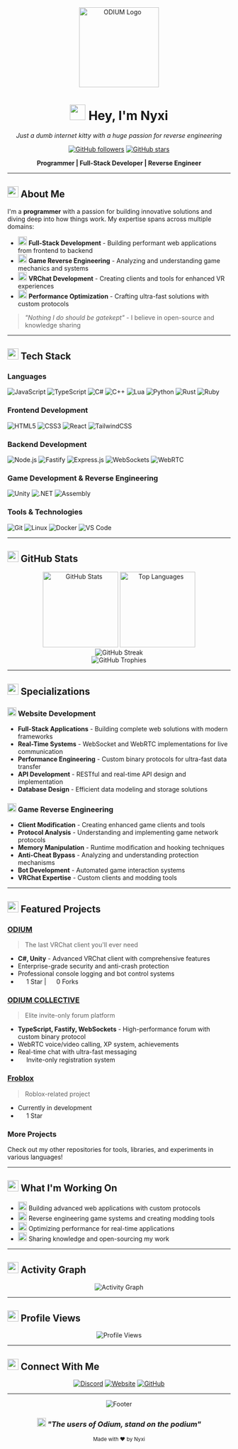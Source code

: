 <div align="center">
  <img src="https://snoofz.net/public/uploads/a09a67dd-719c-42fa-a2cd-a9e853a981bd.png" alt="ODIUM Logo" width="180"/>
  
  # <img src="https://cdn-icons-png.flaticon.com/512/4812/4812244.png" width="35" height="35"/> Hey, I'm Nyxi
  
  <p>
    <em>Just a dumb internet kitty with a huge passion for reverse engineering</em>
  </p>
  
  [![GitHub followers](https://img.shields.io/github/followers/nyxikitty?style=for-the-badge&logo=github&color=e91f42)](https://github.com/nyxikitty)
  [![GitHub stars](https://img.shields.io/github/stars/nyxikitty?style=for-the-badge&logo=github&color=ff6b8a)](https://github.com/nyxikitty)
  
  <p>
    <strong>Programmer | Full-Stack Developer | Reverse Engineer</strong>
  </p>
</div>

---

## <img src="https://cdn-icons-png.flaticon.com/512/2219/2219102.png" width="25" height="25"/> About Me

I'm a **programmer** with a passion for building innovative solutions and diving deep into how things work. My expertise spans across multiple domains:

- <img src="https://cdn-icons-png.flaticon.com/512/2721/2721297.png" width="20" height="20"/> **Full-Stack Development** - Building performant web applications from frontend to backend
- <img src="https://cdn-icons-png.flaticon.com/512/2913/2913133.png" width="20" height="20"/> **Game Reverse Engineering** - Analyzing and understanding game mechanics and systems
- <img src="https://global.discourse-cdn.com/vrchat/original/3X/3/b/3b5e88fb8cbcfcc4b241fa2cdf5f965595c48e19.png" width="20" height="20"/> **VRChat Development** - Creating clients and tools for enhanced VR experiences
- <img src="https://cdn-icons-png.flaticon.com/512/1042/1042339.png" width="20" height="20"/> **Performance Optimization** - Crafting ultra-fast solutions with custom protocols

> *"Nothing I do should be gatekept"* - I believe in open-source and knowledge sharing

---

## <img src="https://cdn-icons-png.flaticon.com/512/2920/2920277.png" width="25" height="25"/> Tech Stack

### Languages
![JavaScript](https://img.shields.io/badge/JavaScript-F7DF1E?style=for-the-badge&logo=javascript&logoColor=black)
![TypeScript](https://img.shields.io/badge/TypeScript-007ACC?style=for-the-badge&logo=typescript&logoColor=white)
![C#](https://img.shields.io/badge/C%23-239120?style=for-the-badge&logo=c-sharp&logoColor=white)
![C++](https://img.shields.io/badge/C++-00599C?style=for-the-badge&logo=c%2B%2B&logoColor=white)
![Lua](https://img.shields.io/badge/Lua-2C2D72?style=for-the-badge&logo=lua&logoColor=white)
![Python](https://img.shields.io/badge/Python-3776AB?style=for-the-badge&logo=python&logoColor=white)
![Rust](https://img.shields.io/badge/Rust-000000?style=for-the-badge&logo=rust&logoColor=white)
![Ruby](https://img.shields.io/badge/Ruby-CC342D?style=for-the-badge&logo=ruby&logoColor=white)

### Frontend Development
![HTML5](https://img.shields.io/badge/HTML5-E34F26?style=for-the-badge&logo=html5&logoColor=white)
![CSS3](https://img.shields.io/badge/CSS3-1572B6?style=for-the-badge&logo=css3&logoColor=white)
![React](https://img.shields.io/badge/React-20232A?style=for-the-badge&logo=react&logoColor=61DAFB)
![TailwindCSS](https://img.shields.io/badge/Tailwind_CSS-38B2AC?style=for-the-badge&logo=tailwind-css&logoColor=white)

### Backend Development
![Node.js](https://img.shields.io/badge/Node.js-43853D?style=for-the-badge&logo=node.js&logoColor=white)
![Fastify](https://img.shields.io/badge/Fastify-000000?style=for-the-badge&logo=fastify&logoColor=white)
![Express.js](https://img.shields.io/badge/Express.js-404D59?style=for-the-badge&logo=express&logoColor=white)
![WebSockets](https://img.shields.io/badge/WebSockets-010101?style=for-the-badge&logo=socket.io&logoColor=white)
![WebRTC](https://img.shields.io/badge/WebRTC-333333?style=for-the-badge&logo=webrtc&logoColor=white)

### Game Development & Reverse Engineering
![Unity](https://img.shields.io/badge/Unity-100000?style=for-the-badge&logo=unity&logoColor=white)
![.NET](https://img.shields.io/badge/.NET-5C2D91?style=for-the-badge&logo=.net&logoColor=white)
![Assembly](https://img.shields.io/badge/Assembly-654FF0?style=for-the-badge&logo=assemblyscript&logoColor=white)

### Tools & Technologies
![Git](https://img.shields.io/badge/Git-F05032?style=for-the-badge&logo=git&logoColor=white)
![Linux](https://img.shields.io/badge/Linux-FCC624?style=for-the-badge&logo=linux&logoColor=black)
![Docker](https://img.shields.io/badge/Docker-2496ED?style=for-the-badge&logo=docker&logoColor=white)
![VS Code](https://img.shields.io/badge/VS_Code-007ACC?style=for-the-badge&logo=visual-studio-code&logoColor=white)

---

## <img src="https://cdn-icons-png.flaticon.com/512/3281/3281306.png" width="25" height="25"/> GitHub Stats

<div align="center">
  <img src="https://github-readme-stats.vercel.app/api?username=nyxikitty&show_icons=true&theme=radical&hide_border=true&bg_color=0d1117&title_color=e91f42&icon_color=ff6b8a&text_color=ffffff" alt="GitHub Stats" height="170"/>
  <img src="https://github-readme-stats.vercel.app/api/top-langs/?username=nyxikitty&layout=compact&theme=radical&hide_border=true&bg_color=0d1117&title_color=e91f42&text_color=ffffff" alt="Top Languages" height="170"/>
</div>

<div align="center">
  <img src="https://github-readme-streak-stats.herokuapp.com/?user=nyxikitty&theme=radical&hide_border=true&background=0d1117&stroke=e91f42&ring=e91f42&fire=ff6b8a&currStreakLabel=ff6b8a" alt="GitHub Streak"/>
</div>

<div align="center">
  <img src="https://github-profile-trophy.vercel.app/?username=nyxikitty&theme=radical&no-frame=true&no-bg=true&margin-w=4&column=7" alt="GitHub Trophies"/>
</div>

---

## <img src="https://cdn-icons-png.flaticon.com/512/1055/1055687.png" width="25" height="25"/> Specializations

### <img src="https://cdn-icons-png.flaticon.com/512/1197/1197460.png" width="20" height="20"/> Website Development
- **Full-Stack Applications** - Building complete web solutions with modern frameworks
- **Real-Time Systems** - WebSocket and WebRTC implementations for live communication
- **Performance Engineering** - Custom binary protocols for ultra-fast data transfer
- **API Development** - RESTful and real-time API design and implementation
- **Database Design** - Efficient data modeling and storage solutions

### <img src="https://cdn-icons-png.flaticon.com/512/3104/3104573.png" width="20" height="20"/> Game Reverse Engineering
- **Client Modification** - Creating enhanced game clients and tools
- **Protocol Analysis** - Understanding and implementing game network protocols
- **Memory Manipulation** - Runtime modification and hooking techniques
- **Anti-Cheat Bypass** - Analyzing and understanding protection mechanisms
- **Bot Development** - Automated game interaction systems
- **VRChat Expertise** - Custom clients and modding tools

---

## <img src="https://cdn-icons-png.flaticon.com/512/3588/3588592.png" width="25" height="25"/> Featured Projects

### [ODIUM](https://github.com/nyxikitty/Odium)
> The last VRChat client you'll ever need
- **C#, Unity** - Advanced VRChat client with comprehensive features
- Enterprise-grade security and anti-crash protection
- Professional console logging and bot control systems
- <img src="https://cdn-icons-png.flaticon.com/512/1828/1828884.png" width="15" height="15"/> 1 Star | <img src="https://cdn-icons-png.flaticon.com/512/3099/3099109.png" width="15" height="15"/> 0 Forks

### [ODIUM COLLECTIVE](https://github.com/nyxikitty/odiumvrc.com)
> Elite invite-only forum platform
- **TypeScript, Fastify, WebSockets** - High-performance forum with custom binary protocol
- WebRTC voice/video calling, XP system, achievements
- Real-time chat with ultra-fast messaging
- <img src="https://cdn-icons-png.flaticon.com/512/3064/3064155.png" width="15" height="15"/> Invite-only registration system

### [Froblox](https://github.com/nyxikitty/Froblox)
> Roblox-related project
- Currently in development
- <img src="https://cdn-icons-png.flaticon.com/512/1828/1828884.png" width="15" height="15"/> 1 Star

### More Projects
Check out my other repositories for tools, libraries, and experiments in various languages!

---

## <img src="https://cdn-icons-png.flaticon.com/512/3176/3176369.png" width="25" height="25"/> What I'm Working On

- <img src="https://cdn-icons-png.flaticon.com/512/3749/3749391.png" width="20" height="20"/> Building advanced web applications with custom protocols
- <img src="https://cdn-icons-png.flaticon.com/512/686/686589.png" width="20" height="20"/> Reverse engineering game systems and creating modding tools
- <img src="https://cdn-icons-png.flaticon.com/512/3588/3588592.png" width="20" height="20"/> Optimizing performance for real-time applications
- <img src="https://cdn-icons-png.flaticon.com/512/2702/2702134.png" width="20" height="20"/> Sharing knowledge and open-sourcing my work

---

## <img src="https://cdn-icons-png.flaticon.com/512/2917/2917995.png" width="25" height="25"/> Activity Graph

<div align="center">
  <img src="https://github-readme-activity-graph.vercel.app/graph?username=nyxikitty&theme=react-dark&hide_border=true&bg_color=0d1117&color=e91f42&line=ff6b8a&point=ffffff" alt="Activity Graph"/>
</div>

---

## <img src="https://cdn-icons-png.flaticon.com/512/709/709612.png" width="25" height="25"/> Profile Views

<div align="center">
  <img src="https://komarev.com/ghpvc/?username=nyxikitty&color=e91f42&style=for-the-badge&label=PROFILE+VIEWS" alt="Profile Views"/>
</div>

---

## <img src="https://cdn-icons-png.flaticon.com/512/2099/2099085.png" width="25" height="25"/> Connect With Me

<div align="center">
  
  [![Discord](https://img.shields.io/badge/Discord-5865F2?style=for-the-badge&logo=discord&logoColor=white)](https://discord.gg/Xc7wmNzmPT)
  [![Website](https://img.shields.io/badge/Website-e91f42?style=for-the-badge&logo=google-chrome&logoColor=white)](https://odiumvrc.com)
  [![GitHub](https://img.shields.io/badge/GitHub-100000?style=for-the-badge&logo=github&logoColor=white)](https://github.com/nyxikitty)
  
</div>

---

<div align="center">
  <img src="https://capsule-render.vercel.app/api?type=waving&color=gradient&customColorList=24&height=100&section=footer&text=Thanks%20for%20visiting!&fontSize=20&fontColor=ffffff&animation=twinkling" alt="Footer"/>
  
  ### <img src="https://cdn-icons-png.flaticon.com/512/3474/3474360.png" width="20" height="20"/> *"The users of Odium, stand on the podium"*
  
  <sub>Made with ❤️ by Nyxi</sub>
</div>
